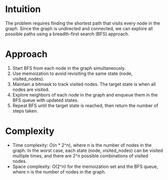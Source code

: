 # Intuition
The problem requires finding the shortest path that visits every node in the graph. Since the graph is undirected and connected, we can explore all possible paths using a breadth-first search (BFS) approach.

# Approach
1. Start BFS from each node in the graph simultaneously.
2. Use memoization to avoid revisiting the same state (node, visited_nodes).
3. Maintain a bitmask to track visited nodes. The target state is when all nodes are visited.
4. Explore neighbors of each node in the graph and enqueue them in the BFS queue with updated states.
5. Repeat BFS until the target state is reached, then return the number of steps taken.

# Complexity
- Time complexity: O(n * 2^n), where n is the number of nodes in the graph. In the worst case, each state (node, visited_nodes) can be visited multiple times, and there are 2^n possible combinations of visited nodes.
- Space complexity: O(2^n) for the memoization set and the BFS queue, where n is the number of nodes in the graph.
